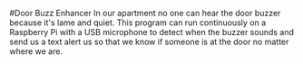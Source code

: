 #Door Buzz Enhancer
In our apartment no one can hear the door buzzer because it's lame and quiet. This program can run continuously on a 
Raspberry Pi with a USB microphone to detect when the buzzer sounds and send us a text alert us so that we know if 
someone is at the door no matter where we are.
